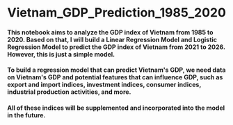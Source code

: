 # Vietnam_GDP_Prediction_1985_2020
#### This notebook aims to analyze the GDP index of Vietnam from 1985 to 2020. Based on that, I will build a Linear Regression Model and Logistic Regression Model to predict the GDP index of Vietnam from 2021 to 2026. However, this is just a simple model. 
####  To build a regression model that can predict Vietnam's GDP, we need data on Vietnam's GDP and potential features that can influence GDP, such as export and import indices, investment indices, consumer indices, industrial production activities, and more.
#### All of these indices will be supplemented and incorporated into the model in the future.
